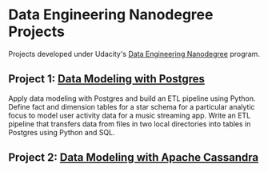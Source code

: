 # Data Engineering Nanodegree Projects
Projects developed under Udacity's [Data Engineering Nanodegree](https://www.udacity.com/course/data-engineer-nanodegree--nd027) program.

## Project 1: [Data Modeling with Postgres](???)
Apply data modeling with Postgres and build an ETL pipeline using Python. Define fact and dimension tables for a star schema for a particular analytic focus to model user activity data for a music streaming app. Write an ETL pipeline that transfers data from files in two local directories into tables in Postgres using Python and SQL. 

## Project 2: [Data Modeling with Apache Cassandra](???)

